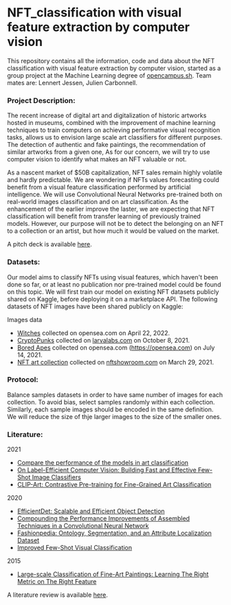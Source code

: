 # NFT_classification with visual feature extraction by computer vision
This repository contains all the information, code and data about the NFT classification with visual feature extraction by computer vision, started as a group project at the Machine Learning degree of [opencampus.sh](https://opencampus.sh). Team mates are: Lennert Jessen, Julien Carbonnell.

### Project Description:
The recent increase of digital art and digitalization of historic artworks hosted in museums, combined with the improvement of machine learning techniques to train computers on achieving performative visual recognition tasks, allows us to envision large scale art classifiers for different purposes. The detection of authentic and fake paintings, the recommendation of similar artworks from a given one, As for our concern, we will try to use computer vision to identify what makes an NFT valuable or not. 

As a nascent market of $50B capitalization, NFT sales remain highly volatile and hardly predictable. We are wondering if NFTs values forecasting could benefit from a visual feature classification performed by artificial intelligence. We will use Convolutional Neural Networks pre-trained both on real-world images classification and on art classification. As the enhancement of the earlier improve the laster, we are expecting that NFT classification will benefit from transfer learning of previously trained models. However, our purpose will not be to detect the belonging on an NFT to a collection or an artist, but how much it would be valued on the market. 

A pitch deck is available [here](https://docs.google.com/presentation/d/1K-IZk7SBP9A4UM-96AAbhkHJ-ttUYWxnUfznlGXn_rY/edit?usp=sharing). 

### Datasets:
Our model aims to classify NFTs using visual features, which haven't been done so far, or at least no publication nor pre-trained model could be found on this topic. We will first train our model on existing NFT datasets publicly shared on Kaggle, before deploying it on a marketplace API. The following datasets of NFT images have been shared publicly on Kaggle:

Images data
- [Witches](https://www.kaggle.com/datasets/harrywang/crypto-coven) collected on opensea.com on April 22, 2022.
- [CryptoPunks](https://www.kaggle.com/datasets/tunguz/cryptopunks) collected on [larvalabs.com](https://larvalabs.com/cryptopunks) on October 8, 2021.
- [Bored Apes](https://www.kaggle.com/datasets/stanleyjzheng/bored-apes-yacht-club) collected on opensea.com (https://opensea.com) on July 14, 2021.
- [NFT art collection](https://www.kaggle.com/datasets/vepnar/nft-art-dataset) collected on [nftshowroom.com](https://nftshowroom.com/) on March 29, 2021.

### Protocol:
Balance samples datasets in order to have same number of images for each collection. To avoid bias, select samples randomly within each collection. 
Similarly, each sample images should be encoded in the same definition. We will reduce the size of thje larger images to the size of the smaller ones.


### Literature:
2021
- [Compare the performance of the models in art classification](https://journals.plos.org/plosone/article?id=10.1371/journal.pone.0248414)
- [On Label-Efficient Computer Vision: Building Fast and Effective Few-Shot Image Classifiers](https://open.library.ubc.ca/soa/cIRcle/collections/ubctheses/24/items/1.0402554)
- [CLIP-Art: Contrastive Pre-training for Fine-Grained Art Classification](https://paperswithcode.com/paper/clip-art-contrastive-pre-training-for-fine-1)

2020
- [EfficientDet: Scalable and Efficient Object Detection](https://paperswithcode.com/paper/efficientdet-scalable-and-efficient-object)
- [Compounding the Performance Improvements of Assembled Techniques in a Convolutional Neural Network](https://paperswithcode.com/paper/compounding-the-performance-improvements-of)
- [Fashionpedia: Ontology, Segmentation, and an Attribute Localization Dataset](https://paperswithcode.com/paper/fashionpedia-ontology-segmentation-and-an)
- [Improved Few-Shot Visual Classification](https://paperswithcode.com/paper/improved-few-shot-visual-classification)

2015
- [Large-scale Classification of Fine-Art Paintings: Learning The Right Metric on The Right Feature](https://paperswithcode.com/paper/large-scale-classification-of-fine-art)

A literature review is available [here](https://docs.google.com/presentation/d/1C71zY-cyWRJ5eGu-7kWDVJnMXtFdfASyUyzi9TH5iU4/edit?usp=sharing).

